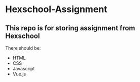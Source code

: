 # Hexschool-Assignment
## This repo is for storing assignment from Hexschool

There should be:

- HTML
- CSS
- Javascript
- Vue.js